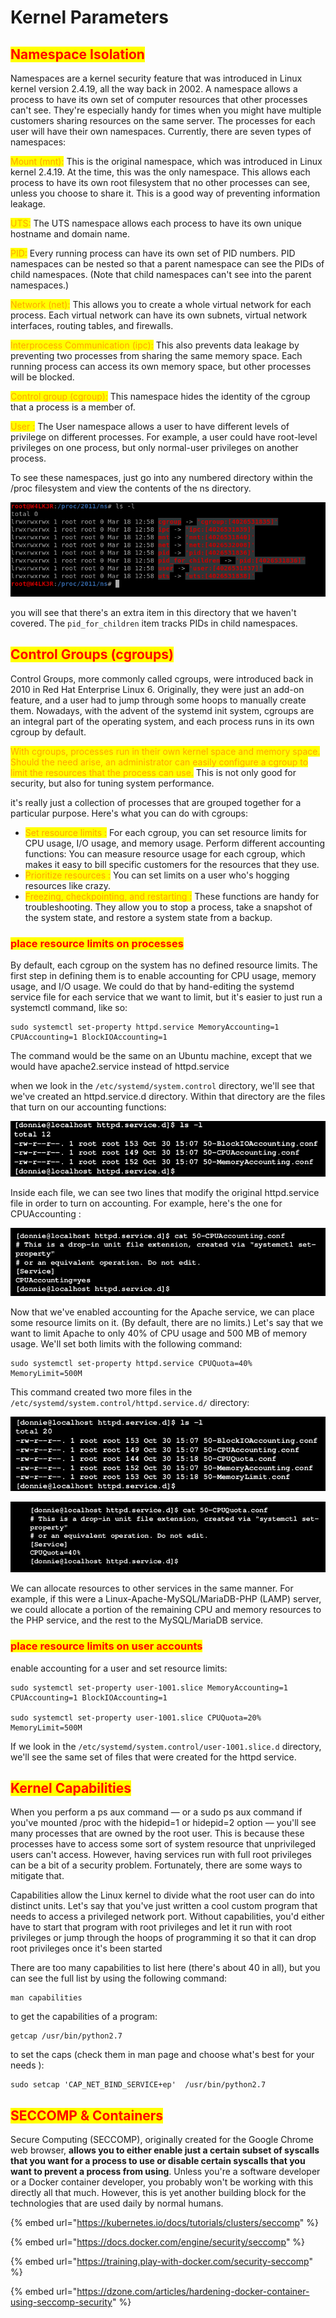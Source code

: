 # Kernel Parameters

## <mark style="color:red;">Namespace Isolation</mark>

Namespaces are a kernel security feature that was introduced in Linux kernel version 2.4.19, all the way back in 2002. A namespace allows a process to have its own set of computer resources that other processes can't see. They're especially handy for times when you might have multiple customers sharing resources on the same server. The processes for each user will have their own namespaces. Currently, there are seven types of namespaces:

<mark style="color:orange;">Mount (mnt):</mark> This is the original namespace, which was introduced in Linux kernel 2.4.19. At the time, this was the only namespace. This allows each process to have its own root filesystem that no other processes can see, unless you choose to share it. This is a good way of preventing information leakage.

<mark style="color:orange;">UTS:</mark> The UTS namespace allows each process to have its own unique hostname and domain name.

<mark style="color:orange;">PID:</mark> Every running process can have its own set of PID numbers. PID namespaces can be nested so that a parent namespace can see the PIDs of child namespaces. (Note that child namespaces can't see into the parent namespaces.)

<mark style="color:orange;">Network (net):</mark> This allows you to create a whole virtual network for each process. Each virtual network can have its own subnets, virtual network interfaces, routing tables, and firewalls.

<mark style="color:orange;">Interprocess Communication (ipc):</mark> This also prevents data leakage by preventing two processes from sharing the same memory space. Each running process can access its own memory space, but other processes will be blocked.

<mark style="color:orange;">Control group (cgroup):</mark> This namespace hides the identity of the cgroup that a process is a member of.

<mark style="color:orange;">User :</mark> The User namespace allows a user to have different levels of privilege on different processes. For example, a user could have root-level privileges on one process, but only normal-user privileges on another process.

To see these namespaces, just go into any numbered directory within the /proc filesystem and view the contents of the ns directory.

![](<../../../.gitbook/assets/image (279).png>)

you will see that there's an extra item in this directory that we haven't covered. The `pid_for_children` item tracks PIDs in child namespaces.

## <mark style="color:red;">Control Groups (cgroups)</mark>

Control Groups, more commonly called cgroups, were introduced back in 2010 in Red Hat Enterprise Linux 6. Originally, they were just an add-on feature, and a user had to jump through some hoops to manually create them. Nowadays, with the advent of the systemd init system, cgroups are an integral part of the operating system, and each process runs in its own cgroup by default.

<mark style="color:orange;">With cgroups, processes run in their own kernel space and memory space. Should the need arise, an administrator can easily configure a cgroup to limit the resources that the process can use.</mark> This is not only good for security, but also for tuning system performance.

it's really just a collection of processes that are grouped together for a particular purpose. Here's what you can do with cgroups:

* <mark style="color:orange;">Set resource limits :</mark> For each cgroup, you can set resource limits for CPU usage, I/O usage, and memory usage. Perform different accounting functions: You can measure resource usage for each cgroup, which makes it easy to bill specific customers for the resources that they use.
* <mark style="color:orange;">Prioritize resources :</mark> You can set limits on a user who's hogging resources like crazy.
* <mark style="color:orange;">Freezing, checkpointing, and restarting :</mark> These functions are handy for troubleshooting. They allow you to stop a process, take a snapshot of the system state, and restore a system state from a backup.

### <mark style="color:red;">place resource limits on processes</mark>

By default, each cgroup on the system has no defined resource limits. The first step in defining them is to enable accounting for CPU usage, memory usage, and I/O usage. We could do that by hand-editing the systemd service file for each service that we want to limit, but it's easier to just run a systemctl command, like so:

```
sudo systemctl set-property httpd.service MemoryAccounting=1
CPUAccounting=1 BlockIOAccounting=1
```

The command would be the same on an Ubuntu machine, except that we would have apache2.service instead of httpd.service

when we look in the `/etc/systemd/system.control` directory, we'll see that we've created an httpd.service.d directory. Within that directory are the files that turn on our accounting functions:

![](<../../../.gitbook/assets/image (300) (1).png>)

Inside each file, we can see two lines that modify the original httpd.service file in order to turn on accounting. For example, here's the one for CPUAccounting :

![](<../../../.gitbook/assets/image (272).png>)

Now that we've enabled accounting for the Apache service, we can place some resource limits on it. (By default, there are no limits.) Let's say that we want to limit Apache to only 40% of CPU usage and 500 MB of memory usage. We'll set both limits with the following command:

```
sudo systemctl set-property httpd.service CPUQuota=40% MemoryLimit=500M
```

This command created two more files in the `/etc/systemd/system.control/httpd.service.d/` directory:

![](<../../../.gitbook/assets/image (290).png>)

![](<../../../.gitbook/assets/image (294) (1).png>)

We can allocate resources to other services in the same manner. For example, if this were a Linux-Apache-MySQL/MariaDB-PHP (LAMP) server, we could allocate a portion of the remaining CPU and memory resources to the PHP service, and the rest to the MySQL/MariaDB service.

### <mark style="color:red;">place resource limits on user accounts</mark>

enable accounting for a user and set resource limits:

```
sudo systemctl set-property user-1001.slice MemoryAccounting=1 CPUAccounting=1 BlockIOAccounting=1

sudo systemctl set-property user-1001.slice CPUQuota=20% MemoryLimit=500M
```

If we look in the `/etc/systemd/system.control/user-1001.slice.d` directory, we'll see the same set of files that were created for the httpd service.

## <mark style="color:red;">Kernel Capabilities</mark>

When you perform a ps aux command — or a sudo ps aux command if you've mounted /proc with the hidepid=1 or hidepid=2 option — you'll see many processes that are owned by the root user. This is because these processes have to access some sort of system resource that unprivileged users can't access. However, having services run with full root privileges can be a bit of a security problem. Fortunately, there are some ways to mitigate that.

Capabilities allow the Linux kernel to divide what the root user can do into distinct units. Let's say that you've just written a cool custom program that needs to access a privileged network port. Without capabilities, you'd either have to start that program with root privileges and let it run with root privileges or jump through the hoops of programming it so that it can drop root privileges once it's been started

There are too many capabilities to list here (there's about 40 in all), but you can see the full list by using the following command:

```
man capabilities
```

to get the capabilities of a program:

```
getcap /usr/bin/python2.7
```

to set the caps (check them in man page and choose what's best for your needs ):

```
sudo setcap 'CAP_NET_BIND_SERVICE+ep'  /usr/bin/python2.7
```

## <mark style="color:red;">SECCOMP & Containers</mark>

Secure Computing (SECCOMP), originally created for the Google Chrome web browser, **allows you to either enable just a certain subset of syscalls that you want for a process to use or disable certain syscalls that you want to prevent a process from using**. Unless you're a software developer or a Docker container developer, you probably won't be working with this directly all that much. However, this is yet another building block for the technologies that are used daily by normal humans.

{% embed url="https://kubernetes.io/docs/tutorials/clusters/seccomp" %}

{% embed url="https://docs.docker.com/engine/security/seccomp" %}

{% embed url="https://training.play-with-docker.com/security-seccomp" %}

{% embed url="https://dzone.com/articles/hardening-docker-container-using-seccomp-security" %}
